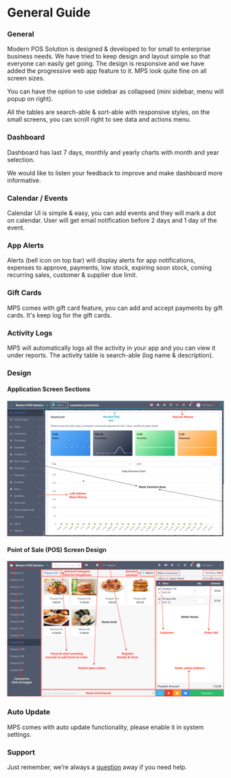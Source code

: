 # General Guide



### General

Modern POS Solution is designed & developed to for small to enterprise business needs. We have tried to keep design and layout simple so that everyone can easily get going. The design is responsive and we have added the progressive web app feature to it. MPS look quite fine on all screen sizes.

You can have the option to use sidebar as collapsed (mini sidebar, menu will popup on right).

All the tables are search-able & sort-able with responsive styles, on the small screens, you can scroll right to see data and actions menu.

### Dashboard

Dashboard has last 7 days, monthly and yearly charts with month and year selection.

We would like to listen your feedback to improve and make dashboard more informative.

### Calendar / Events

Calendar UI is simple & easy, you can add events and they will mark a dot on calendar. User will get email notification before 2 days and 1 day of the event.

### App Alerts

Alerts (bell icon on top bar) will display alerts for app notifications, expenses to approve, payments, low stock, expiring soon stock, coming recurring sales, customer & supplier due limit.

### Gift Cards

MPS comes with gift card feature, you can add and accept payments by gift cards. It's keep log for the gift cards.

### Activity Logs

MPS will automatically logs all the activity in your app and you can view it under reports. The activity table is search-able (log name & description).

### Design

#### Application Screen Sections

<img src="content/img/app-design.png" alt="App Design" >

#### Point of Sale (POS) Screen Design

<img src="content/img/pos-design.png" alt="POS Design" >

### Auto Update

MPS comes with auto update functionality, please enable it in system settings.

### Support

Just remember, we’re always a [question](https://tecdiary.net/support/modern-point-of-sale-solution/ask_question) away if you need help.
